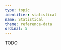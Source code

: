 ```yaml
---
type: topic
identifier: statistical
name: Statistical
theme: reference-data
ordinal: 5
---
```

TODO
